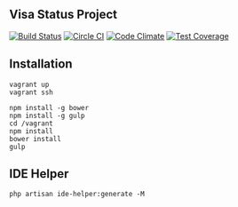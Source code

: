 ## Visa Status Project

[![Build Status](https://travis-ci.org/urakozz/visa-status.svg?branch=master)](https://travis-ci.org/urakozz/visa-status)
[![Circle CI](https://circleci.com/gh/urakozz/visa-status.svg?style=svg)](https://circleci.com/gh/urakozz/visa-status)
[![Code Climate](https://codeclimate.com/github/urakozz/visa-status/badges/gpa.svg)](https://codeclimate.com/github/urakozz/visa-status)
[![Test Coverage](https://codeclimate.com/github/urakozz/visa-status/badges/coverage.svg)](https://codeclimate.com/github/urakozz/visa-status)

## Installation

```
vagrant up
vagrant ssh

npm install -g bower
npm install -g gulp
cd /vagrant
npm install
bower install
gulp

```

## IDE Helper

```
php artisan ide-helper:generate -M 
```